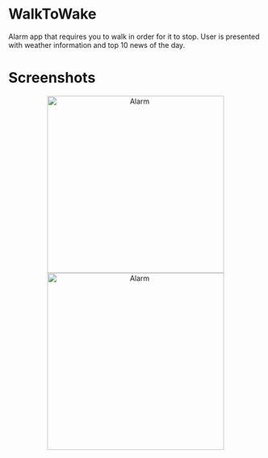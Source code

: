 # WalkToWake
Alarm app that requires you to walk in order for it to stop. User is presented with weather information and top 10 news of the day.


# Screenshots

<p align="center">
  <img src="https://i.imgur.com/MG9oFsu.jpg" width="350" title="Alarm">
  <img src="https://i.imgur.com/KIEeGyj.jpg" width="350" title="Alarm">
</p>
